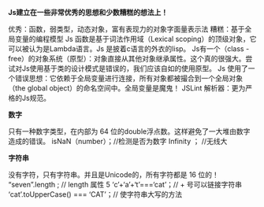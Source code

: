**Js建立在一些非常优秀的思想和少数糟糕的想法上！**

优秀：函数，弱类型，动态对象，富有表现力的对象字面量表示法
糟糕：基于全局变量的编程模型
Js 函数是基于词法作用域（Lexical scoping）的顶级对象，它可以被认为是Lambda语言。Js 是披着c语言的外衣的lisp。
Js有一个（class - free）的对象系统（原型）：对象直接从其他对象继承属性。这个真的很强大。尝试对Js使用基于类的设计模式是错误的，我们应该自如的使用原型。
Js 使用了一个错误思想：它依赖于全局变量进行连接，所有对象都被撮合到一个全局对象（the  global  object）的命名空间中。全局变量是魔鬼！
JSLint 解析器：更为严格的Js规范。

**数字**

只有一种数字类型，在内部为 64 位的double浮点数。这样避免了一大堆由数字造成的错误。
isNaN（number）；//检测是否为数字
Infinity ； //无线大

**字符串**

没有字符，只有字符串。并且是Unicode的，所有字符都是 16 位的！
“seven”.length ; //  length 属性 5
‘c’+‘a’+‘t’===‘cat’；// + 号可以链接字符串
‘cat’.toUpperCase() === ‘CAT’；// 使字符串大写的方法
